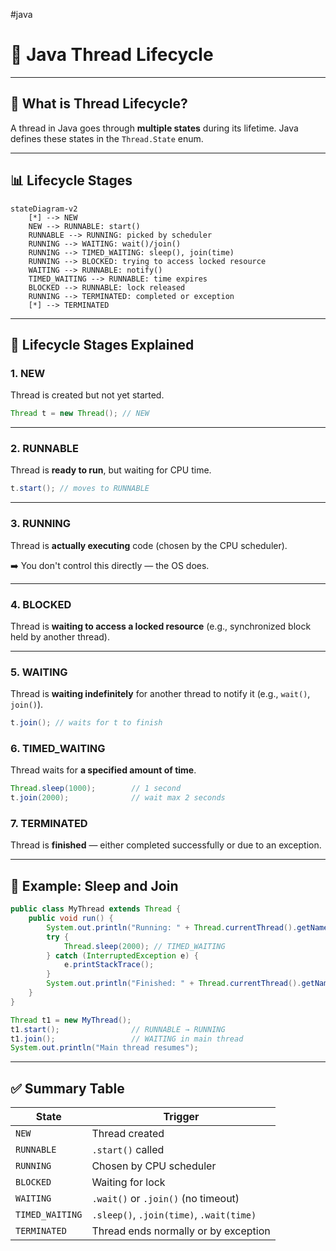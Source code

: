 #java 

# 🔄 Java Thread Lifecycle

---

## 🧠 What is Thread Lifecycle?

A thread in Java goes through **multiple states** during its lifetime. Java defines these states in the `Thread.State` enum.

---

## 📊 Lifecycle Stages

```
stateDiagram-v2
    [*] --> NEW
    NEW --> RUNNABLE: start()
    RUNNABLE --> RUNNING: picked by scheduler
    RUNNING --> WAITING: wait()/join()
    RUNNING --> TIMED_WAITING: sleep(), join(time)
    RUNNING --> BLOCKED: trying to access locked resource
    WAITING --> RUNNABLE: notify()
    TIMED_WAITING --> RUNNABLE: time expires
    BLOCKED --> RUNNABLE: lock released
    RUNNING --> TERMINATED: completed or exception
    [*] --> TERMINATED
```

---

## 📝 Lifecycle Stages Explained

### 1. **NEW**

Thread is created but not yet started.

```java
Thread t = new Thread(); // NEW
```

---

### 2. **RUNNABLE**

Thread is **ready to run**, but waiting for CPU time.

```java
t.start(); // moves to RUNNABLE
```

---

### 3. **RUNNING**

Thread is **actually executing** code (chosen by the CPU scheduler).

➡️ You don't control this directly — the OS does.

---

### 4. **BLOCKED**

Thread is **waiting to access a locked resource** (e.g., synchronized block held by another thread).

---

### 5. **WAITING**

Thread is **waiting indefinitely** for another thread to notify it (e.g., `wait()`, `join()`).

```java
t.join(); // waits for t to finish
```

### 6. **TIMED_WAITING**

Thread waits for **a specified amount of time**.

```java
Thread.sleep(1000);        // 1 second
t.join(2000);              // wait max 2 seconds
```

### 7. **TERMINATED**

Thread is **finished** — either completed successfully or due to an exception.

---

## 🧪 Example: Sleep and Join

```java
public class MyThread extends Thread {
    public void run() {
        System.out.println("Running: " + Thread.currentThread().getName());
        try {
            Thread.sleep(2000); // TIMED_WAITING
        } catch (InterruptedException e) {
            e.printStackTrace();
        }
        System.out.println("Finished: " + Thread.currentThread().getName());
    }
}

Thread t1 = new MyThread();
t1.start();                // RUNNABLE → RUNNING
t1.join();                 // WAITING in main thread
System.out.println("Main thread resumes");
```

---

## ✅ Summary Table

| State           | Trigger                                  |
| --------------- | ---------------------------------------- |
| `NEW`           | Thread created                           |
| `RUNNABLE`      | `.start()` called                        |
| `RUNNING`       | Chosen by CPU scheduler                  |
| `BLOCKED`       | Waiting for lock                         |
| `WAITING`       | `.wait()` or `.join()` (no timeout)      |
| `TIMED_WAITING` | `.sleep()`, `.join(time)`, `.wait(time)` |
| `TERMINATED`    | Thread ends normally or by exception     |
